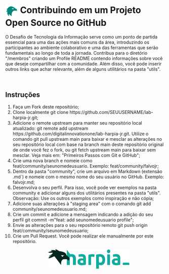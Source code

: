 <h1>
    <a href="">
     <img align="center" width="40px" src="docs/Ativo%201%401x.png"></a>
    <span> Contribuindo em um Projeto Open Source no GitHub</span>
</h1>

<p> O Desafio de Tecnologia da Informação serve como um ponto de partida essencial para uma das ações mais comuns da área, introduzindo os participantes ao ambiente colaborativo e uma das ferramentas que serão fundamentais ao longo de toda a jornada. Contribua para o diretório "/membros" criando um Profile README contendo informações sobre você que deseje compartilhar com a comunidade. Além disso, você pode inserir outros links que achar relevante, além de alguns utilitários na pasta "utils". </p>
</br>

## Instruções
<ol>
<li>Faça um Fork deste repositório;
</li>
<li>Clone localmente git clone https://github.com/SEUUSERNAME/lab-harpia-jr.git;
</li>
<li>Adicione o remote upstream para manter seu repositório local atualizado: git remote add upstream https://github.com/digitalinnovationone/lab-harpia-jr.git. Utilize o comando git pull upstream main para baixar e mesclar as alterações no seu repositório local com base na branch main deste repositório original de onde você fez o fork, ou git fetch upstream main para baixar sem mesclar. Veja mais em: "Primeiros Passos com Git e GitHub";
</li>
<li>Crie uma nova branch e nomeie como feat/community/seunomedeusuario. Exemplo: feat/community/falvojr;
</li>
<li>Dentro da pasta "community", crie um arquivo em Markdown (extensão .md`) e nomeie com o mesmo nome do seu usuário no GitHub. Exemplo: falvojr.md;
</li>
<li>Desenvolva o seu perfil. Para isso, você pode ver exemplos na pasta community e adicionar alguns dos utilitários presentes na pasta "utils". Observação: Use os outros exemplos como inspiração e não cópia;
</li>
<li>Adicione suas alterações à "staging area" com o comando git add community/seunomedeusuario.md;
</li>
<li>Crie um commit e adicione a mensagem indicando a adição do seu perfil git commit -m"feat: add seunomedeusuario profile";
</li>
<li>Envie as alterações para o seu repositório remoto git push origin feat/community/seunomedeusuario;
</li>
<li>Crie um Pull Request. Você pode realizar ele manualmente por este repositório.</li>

</br>

<div align="center">
     <img align="center" width="256px" src="docs/Ativo%209%404x.png"></a>
</div>
